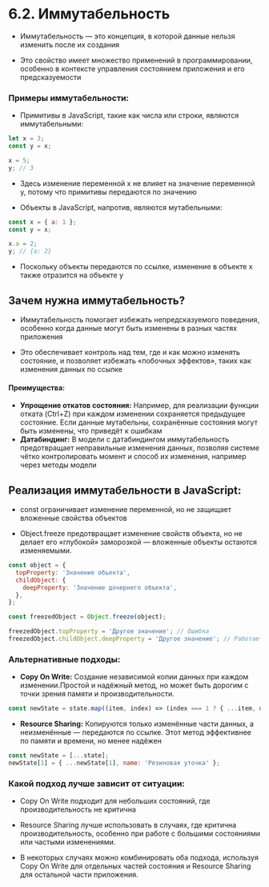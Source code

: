 # 6.2. Иммутабельность

- Иммутабельность — это концепция, в которой данные нельзя изменить после их создания

- Это свойство имеет множество применений в программировании, особенно в контексте управления состоянием приложения и его предсказуемости

### Примеры иммутабельности:

- Примитивы в JavaScript, такие как числа или строки, являются иммутабельными:

```js
let x = 3;
const y = x;

x = 5;
y; // 3
```

- Здесь изменение переменной x не влияет на значение переменной y, потому что примитивы передаются по значению

- Объекты в JavaScript, напротив, являются мутабельными:

```js
const x = { a: 1 };
const y = x;

x.a = 2;
y; // {a: 2}
```

- Поскольку объекты передаются по ссылке, изменение в объекте x также отразится на объекте y

## Зачем нужна иммутабельность?

- Иммутабельность помогает избежать непредсказуемого поведения, особенно когда данные могут быть изменены в разных частях приложения

- Это обеспечивает контроль над тем, где и как можно изменять состояние, и позволяет избежать «побочных эффектов», таких как изменения данных по ссылке

#### Преимущества:

- **Упрощение откатов состояния:** Например, для реализации функции отката (Ctrl+Z) при каждом изменении сохраняется предыдущее состояние. Если данные мутабельны, сохранённые состояния могут быть изменены, что приведёт к ошибкам
- **Датабиндинг:** В модели с датабиндингом иммутабельность предотвращает неправильные изменения данных, позволяя системе чётко контролировать момент и способ их изменения, например через методы модели

## Реализация иммутабельности в JavaScript:

- const ограничивает изменение переменной, но не защищает вложенные свойства объектов

- Object.freeze предотвращает изменение свойств объекта, но не делает его «глубокой» заморозкой — вложенные объекты остаются изменяемыми.

```js
const object = {
  topProperty: 'Значение объекта',
  childObject: {
    deepProperty: 'Значение дочернего объекта',
  },
};

const freezedObject = Object.freeze(object);

freezedObject.topProperty = 'Другое значение'; // Ошибка
freezedObject.childObject.deepProperty = 'Другое значение'; // Работает
```

### Альтернативные подходы:

- **Copy On Write:** Создание независимой копии данных при каждом изменении.Простой и надёжный метод, но может быть дорогим с точки зрения памяти и производительности.

```js
const newState = state.map((item, index) => (index === 1 ? { ...item, name: 'Резиновая уточка' } : item));
```

- **Resource Sharing:** Копируются только изменённые части данных, а неизменённые — передаются по ссылке. Этот метод эффективнее по памяти и времени, но менее надёжен

```js
const newState = [...state];
newState[1] = { ...newState[1], name: 'Резиновая уточка' };
```

### Какой подход лучше зависит от ситуации:

- Copy On Write подходит для небольших состояний, где производительность не критична

- Resource Sharing лучше использовать в случаях, где критична производительность, особенно при работе с большими состояниями или частыми изменениями.

- В некоторых случаях можно комбинировать оба подхода, используя Copy On Write для отдельных частей состояния и Resource Sharing для остальной части приложения.
